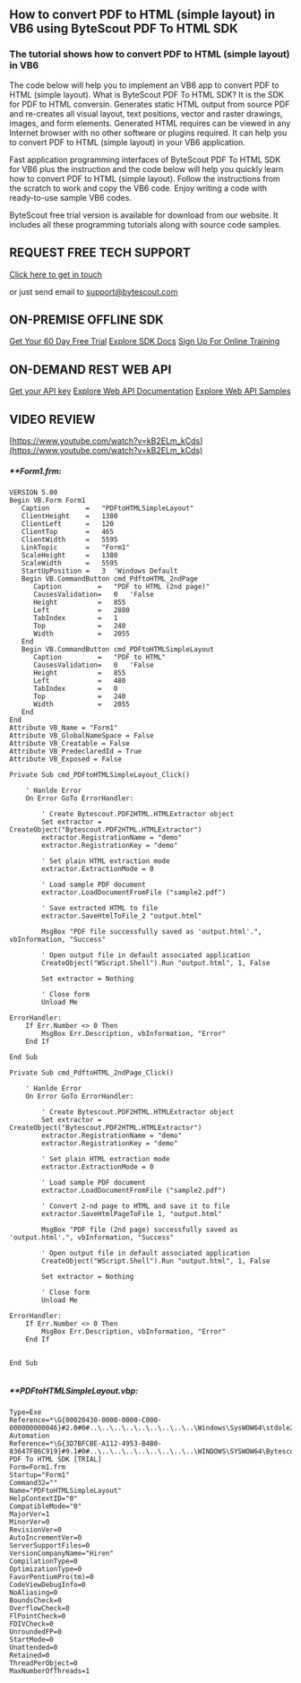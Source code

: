 ## How to convert PDF to HTML (simple layout) in VB6 using ByteScout PDF To HTML SDK

### The tutorial shows how to convert PDF to HTML (simple layout) in VB6

The code below will help you to implement an VB6 app to convert PDF to HTML (simple layout). What is ByteScout PDF To HTML SDK? It is the SDK for PDF to HTML conversin. Generates static HTML output from source PDF and re-creates all visual layout, text positions, vector and raster drawings, images, and form elements. Generated HTML requires can be viewed in any Internet browser with no other software or plugins required. It can help you to convert PDF to HTML (simple layout) in your VB6 application.

Fast application programming interfaces of ByteScout PDF To HTML SDK for VB6 plus the instruction and the code below will help you quickly learn how to convert PDF to HTML (simple layout). Follow the instructions from the scratch to work and copy the VB6 code. Enjoy writing a code with ready-to-use sample VB6 codes.

ByteScout free trial version is available for download from our website. It includes all these programming tutorials along with source code samples.

## REQUEST FREE TECH SUPPORT

[Click here to get in touch](https://bytescout.zendesk.com/hc/en-us/requests/new?subject=ByteScout%20PDF%20To%20HTML%20SDK%20Question)

or just send email to [support@bytescout.com](mailto:support@bytescout.com?subject=ByteScout%20PDF%20To%20HTML%20SDK%20Question) 

## ON-PREMISE OFFLINE SDK 

[Get Your 60 Day Free Trial](https://bytescout.com/download/web-installer?utm_source=github-readme)
[Explore SDK Docs](https://bytescout.com/documentation/index.html?utm_source=github-readme)
[Sign Up For Online Training](https://academy.bytescout.com/)


## ON-DEMAND REST WEB API

[Get your API key](https://pdf.co/documentation/api?utm_source=github-readme)
[Explore Web API Documentation](https://pdf.co/documentation/api?utm_source=github-readme)
[Explore Web API Samples](https://github.com/bytescout/ByteScout-SDK-SourceCode/tree/master/PDF.co%20Web%20API)

## VIDEO REVIEW

[https://www.youtube.com/watch?v=kB2ELm_kCds](https://www.youtube.com/watch?v=kB2ELm_kCds)




<!-- code block begin -->

##### ****Form1.frm:**
    
```
VERSION 5.00
Begin VB.Form Form1 
   Caption         =   "PDFtoHTMLSimpleLayout"
   ClientHeight    =   1380
   ClientLeft      =   120
   ClientTop       =   465
   ClientWidth     =   5595
   LinkTopic       =   "Form1"
   ScaleHeight     =   1380
   ScaleWidth      =   5595
   StartUpPosition =   3  'Windows Default
   Begin VB.CommandButton cmd_PdftoHTML_2ndPage 
      Caption         =   "PDF to HTML (2nd page)"
      CausesValidation=   0   'False
      Height          =   855
      Left            =   2880
      TabIndex        =   1
      Top             =   240
      Width           =   2055
   End
   Begin VB.CommandButton cmd_PDFtoHTMLSimpleLayout 
      Caption         =   "PDF to HTML"
      CausesValidation=   0   'False
      Height          =   855
      Left            =   480
      TabIndex        =   0
      Top             =   240
      Width           =   2055
   End
End
Attribute VB_Name = "Form1"
Attribute VB_GlobalNameSpace = False
Attribute VB_Creatable = False
Attribute VB_PredeclaredId = True
Attribute VB_Exposed = False

Private Sub cmd_PDFtoHTMLSimpleLayout_Click()

    ' Hanlde Error
    On Error GoTo ErrorHandler:
        
        ' Create Bytescout.PDF2HTML.HTMLExtractor object
        Set extractor = CreateObject("Bytescout.PDF2HTML.HTMLExtractor")
        extractor.RegistrationName = "demo"
        extractor.RegistrationKey = "demo"

        ' Set plain HTML extraction mode
        extractor.ExtractionMode = 0

        ' Load sample PDF document
        extractor.LoadDocumentFromFile ("sample2.pdf")

        ' Save extracted HTML to file
        extractor.SaveHtmlToFile_2 "output.html"
        
        MsgBox "PDF file successfully saved as 'output.html'.", vbInformation, "Success"

        ' Open output file in default associated application
        CreateObject("WScript.Shell").Run "output.html", 1, False

        Set extractor = Nothing

        ' Close form
        Unload Me

ErrorHandler:
    If Err.Number <> 0 Then
        MsgBox Err.Description, vbInformation, "Error"
    End If

End Sub

Private Sub cmd_PdftoHTML_2ndPage_Click()

    ' Hanlde Error
    On Error GoTo ErrorHandler:
        
        ' Create Bytescout.PDF2HTML.HTMLExtractor object
        Set extractor = CreateObject("Bytescout.PDF2HTML.HTMLExtractor")
        extractor.RegistrationName = "demo"
        extractor.RegistrationKey = "demo"

        ' Set plain HTML extraction mode
        extractor.ExtractionMode = 0

        ' Load sample PDF document
        extractor.LoadDocumentFromFile ("sample2.pdf")

        ' Convert 2-nd page to HTML and save it to file
        extractor.SaveHtmlPageToFile 1, "output.html"
        
        MsgBox "PDF file (2nd page) successfully saved as 'output.html'.", vbInformation, "Success"

        ' Open output file in default associated application
        CreateObject("WScript.Shell").Run "output.html", 1, False

        Set extractor = Nothing

        ' Close form
        Unload Me

ErrorHandler:
    If Err.Number <> 0 Then
        MsgBox Err.Description, vbInformation, "Error"
    End If


End Sub


```

<!-- code block end -->    

<!-- code block begin -->

##### ****PDFtoHTMLSimpleLayout.vbp:**
    
```
Type=Exe
Reference=*\G{00020430-0000-0000-C000-000000000046}#2.0#0#..\..\..\..\..\..\..\..\..\Windows\SysWOW64\stdole2.tlb#OLE Automation
Reference=*\G{3D7BFCBE-A112-4953-B4B0-83647F86C919}#9.1#0#..\..\..\..\..\..\..\..\..\WINDOWS\SYSWOW64\Bytescout.PDF2HTML.tlb#ByteScout PDF To HTML SDK [TRIAL]
Form=Form1.frm
Startup="Form1"
Command32=""
Name="PDFtoHTMLSimpleLayout"
HelpContextID="0"
CompatibleMode="0"
MajorVer=1
MinorVer=0
RevisionVer=0
AutoIncrementVer=0
ServerSupportFiles=0
VersionCompanyName="Hiren"
CompilationType=0
OptimizationType=0
FavorPentiumPro(tm)=0
CodeViewDebugInfo=0
NoAliasing=0
BoundsCheck=0
OverflowCheck=0
FlPointCheck=0
FDIVCheck=0
UnroundedFP=0
StartMode=0
Unattended=0
Retained=0
ThreadPerObject=0
MaxNumberOfThreads=1

```

<!-- code block end -->